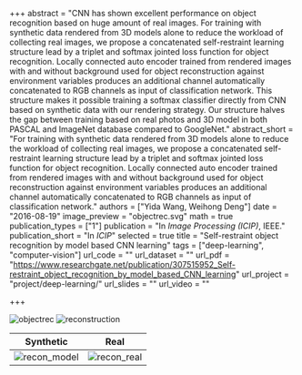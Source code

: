 +++
abstract = "CNN has shown excellent performance on object recognition based on huge amount of real images. For training with synthetic data rendered from 3D models alone to reduce the workload of collecting real images, we propose a concatenated self-restraint learning structure lead by a triplet and softmax jointed loss function for object recognition. Locally connected auto encoder trained from rendered images with and without background used for object reconstruction against environment variables produces an additional channel automatically concatenated to RGB channels as input of classification network. This structure makes it possible training a softmax classifier directly from CNN based on synthetic data with our rendering strategy. Our structure halves the gap between training based on real photos and 3D model in both PASCAL and ImageNet database compared to GoogleNet."
abstract_short = "For training with synthetic data rendered from 3D models alone to reduce the workload of collecting real images, we propose a concatenated self-restraint learning structure lead by a triplet and softmax jointed loss function for object recognition. Locally connected auto encoder trained from rendered images with and without background used for object reconstruction against environment variables produces an additional channel automatically concatenated to RGB channels as input of classification network."
authors = ["Yida Wang, Weihong Deng"]
date = "2016-08-19"
image_preview = "objectrec.svg"
math = true
publication_types = ["1"]
publication = "In *Image Processing (ICIP)*, IEEE."
publication_short = "In *ICIP*"
selected = true
title = "Self-restraint object recognition by model based CNN learning"
tags = ["deep-learning", "computer-vision"]
url_code = ""
url_dataset = ""
url_pdf = "https://www.researchgate.net/publication/307515952_Self-restraint_object_recognition_by_model_based_CNN_learning"
url_project = "project/deep-learning/"
url_slides = ""
url_video = ""

+++

![objectrec](/img/objectrec.svg)
![reconstruction](/img/reconstruction.svg)

Synthetic | Real
:----:|:----:
![recon_model](/img/recon_model-eps-converted-to.svg) | ![recon_real](/img/recon_real-eps-converted-to.svg) 
